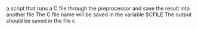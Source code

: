 a script that runs a C file through the preprocessor and save the result into another file
The C file name will be saved in the variable $CFILE
The output should be saved in the file c
